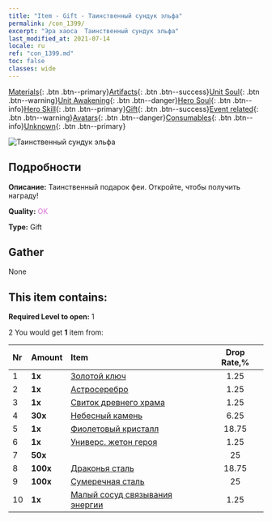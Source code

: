 ```yaml
---
title: "Item - Gift - Таинственный сундук эльфа"
permalink: /con_1399/
excerpt: "Эра хаоса  Таинственный сундук эльфа"
last_modified_at: 2021-07-14
locale: ru
ref: "con_1399.md"
toc: false
classes: wide
---
```

 [Materials](/ItemsRU/){: .btn .btn--primary}[Artifacts](/ItemsRU/Artifacts/){: .btn .btn--success}[Unit Soul](/ItemsRU/UnitSoul/){: .btn .btn--warning}[Unit Awakening](/ItemsRU/UnitAwakening/){: .btn .btn--danger}[Hero Soul](/ItemsRU/HeroSoul/){: .btn .btn--info}[Hero Skill](/ItemsRU/HeroSkill/){: .btn .btn--primary}[Gift](/ItemsRU/Gift/){: .btn .btn--success}[Event related](/ItemsRU/Events/){: .btn .btn--warning}[Avatars](/ItemsRU/Avatars/){: .btn .btn--danger}[Consumables](/ItemsRU/Consumables/){: .btn .btn--info}[Unknown](/ItemsRU/Unknown/){: .btn .btn--primary}

 ![Таинственный сундук эльфа](/images/t/i_907013.png)

## Подробности
 **Описание:** Таинственный подарок феи. Откройте, чтобы получить награду!

 **Quality:** <span style="color: #DA70D6">OK</span>

 **Type:** Gift

## Gather

  None

## This item contains:

 **Required Level to open:** 1

 2 You would get **1** item  from:

  | Nr | Amount |     Item    | Drop Rate,% |
  |:---|:-------|:------------|:---------:|
  | 1 |  **1x** | [Золотой ключ](/ItemsRU/con_783/) | 1.25 | 
  | 2 |  **1x** | [Астросеребро](/ItemsRU/con_969/) | 1.25 | 
  | 3 |  **1x** | [Свиток древнего храма](/ItemsRU/con_697/) | 1.25 | 
  | 4 |  **30x** | [Небесный камень](/ItemsRU/art_188/) | 6.25 | 
  | 5 |  **1x** | [Фиолетовый кристалл](/ItemsRU/con_720/) | 18.75 | 
  | 6 |  **1x** | [Универс. жетон героя](/ItemsRU/her_358/) | 1.25 | 
  | 7 |  **50x** | <i class="fas fa-gem"/> | 25 | 
  | 8 |  **100x** | [Драконья сталь](/ItemsRU/con_880/) | 18.75 | 
  | 9 |  **100x** | [Сумеречная сталь](/ItemsRU/con_881/) | 25 | 
  | 10 |  **1x** | [Малый сосуд связывания энергии](/ItemsRU/con_724/) | 1.25 | 
